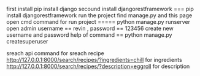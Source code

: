 first install pip install django
secound install djangorestframework  === pip install djangorestframework
run the project find manage.py and this page open cmd
command for run project ===== python manage.py runserver
open admin  username == revin , password == 123456
create new username and password help of command == python manage.py createsuperuser

sreach api command for sreach recipe 
http://127.0.0.1:8000/search/recipes/?ingredients=chill  for ingredients
http://127.0.0.1:8000/search/recipes/?description=eggroll for description
